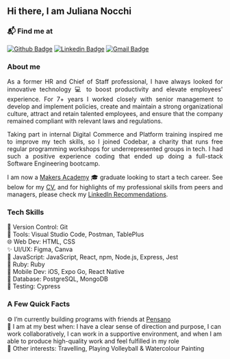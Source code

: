 <h2>Hi there, I am Juliana Nocchi</h2>

### 📬 Find me at

[![Github Badge](http://img.shields.io/badge/-Github-black?style=flat-square&logo=github&link=https://github.com/junocchi/)](https://github.com/Defcon27/) 
[![Linkedin Badge](https://img.shields.io/badge/-LinkedIn-blue?style=flat-square&logo=Linkedin&logoColor=white&link=https://www.linkedin.com/in/hemanthkollipara/)](https://www.linkedin.com/in/juliana-nocchi)
[![Gmail Badge](https://img.shields.io/badge/-Gmail-d14836?style=flat-square&logo=Gmail&logoColor=white&link=mailto:junocchi@gmail.com)](mailto:junocchi@gmail.com)

### About me

<div style="text-align: justify">  
As a former HR and Chief of Staff professional, I have always looked for innovative technology 💻 to boost productivity and elevate employees' experience. For 7+ years I worked closely with senior management to develop and implement policies, create and maintain a strong organizational culture, attract and retain talented employees, and ensure that the company remained compliant with relevant laws and regulations.
<br/>

Taking part in internal Digital Commerce and Platform training inspired me to improve my tech skills, so I joined Codebar, a charity that runs free regular programming workshops for underrepresented groups in tech. I had such a positive experience coding that ended up doing a full-stack Software Engineering bootcamp. 
<br/>

I am now a [Makers Academy](https://makers.tech/) 🎓 graduate looking to start a tech career. See below for my [CV](https://github.com/junocchi/CV), and for highlights of my professional skills from peers and managers, please check my [LinkedIn Recommendations](https://www.linkedin.com/in/juliana-nocchi-b4a882222/details/recommendations/?detailScreenTabIndex=0).
</div>

### Tech Skills
🧰 Version Control: Git<br/>
🔨 Tools: Visual Studio Code, Postman, TablePlus<br/>
🌐 Web Dev: HTML, CSS<br/>
✨ UI/UX: Figma, Canva<br/>
📜 JavaScript: JavaScript, React, npm, Node.js, Express, Jest<br/>
💎 Ruby: Ruby<br/>
📱 Mobile Dev: iOS, Expo Go, React Native<br/>
💾 Database: PostgreSQL, MongoDB<br/>
🧪 Testing: Cypress<br/>

### A Few Quick Facts

⚙️ I’m currently building programs with friends at [Pensano](https://pensano.dev/)<br/>
🚀 I am at my best when: I have a clear sense of direction and purpose, I can work collaboratively, I can work in a supportive environment, and when I am able to produce high-quality work and feel fulfilled in my role<br/>
🎉 Other interests: Travelling, Playing Volleyball & Watercolour Painting
